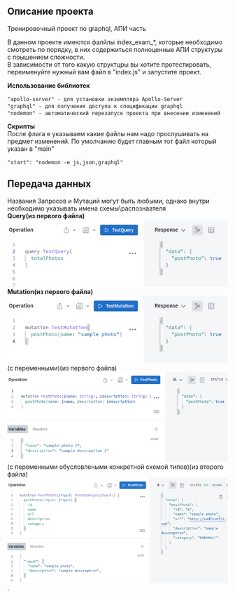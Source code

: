 ## Описание проекта

Тренировочный проект по graphql, АПИ часть

В данном проекте имеются фалйлы index_exam_*, которые необходимо смотреть по порядку, в них содержиться полноценные АПИ структуры с поышением сложности.\
В зависимости от того какую структцры вы хотите протестировать, переименуйте нужный вам файл в "index.js" и запустите проект.

**Использование библиотек**
~~~shell
"apollo-server" - для установки экземпляра Apollo-Server
"graphql" - для получения доступа к спецификации graphql
"nodemon" - автоматический перезапуск проекта при внесении изменений
~~~

**Скрипты**\
После флага е указываем какие файлы нам надо прослушивать на предмет изменений. По умолчанию будет главным тот файл который указан в "main"
~~~shell
"start": "nodemon -e js,json,graphql"
~~~

## Передача данных
Названия Запросов и Мутаций могут быть любыми, однако внутри необходимо указывать имена схемы\распознаателя\
**Query(из первого файла)**\
![img.png](screenshots/img.png)\
**Mutation(из первого файла)**\
![img_1.png](screenshots/img_1.png)\
(с переменными)(из первого файла)\
![img.png](screenshots/img_3.png)\
(с переменными обусловлеными конкретной схемой типов)(из второго файла)\
![img.png](screenshots/img_4.png)\
.

